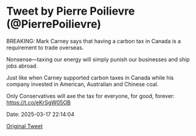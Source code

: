 # Tweet by Pierre Poilievre (@PierrePoilievre)

BREAKING: Mark Carney says that having a carbon tax in Canada is a requirement to trade overseas. 

Nonsense—taxing our energy will simply punish our businesses and ship jobs abroad. 

Just like when Carney supported carbon taxes in Canada while his company invested in American, Australian and Chinese coal. 

Only Conservatives will axe the tax for everyone, for good, forever: https://t.co/eKrSgW05OB

Date: 2025-03-17 22:14:04

[Original Tweet](https://x.com/PierrePoilievre/status/1901758961550049432)
